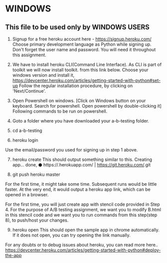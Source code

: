 # WINDOWS

## This file to be used only by WINDOWS USERS

1.  Signup for a free heroku account here - https://signup.heroku.com/
    Choose primary development language as Python while signing up.
    Don't forget the user name and  password. You will need it
    throughout this assignment.

2.   We have to install heroku CLI(Command Line Interface).
     As CLI is part of toolkit we will now install toolkit.
     from this link below. Choose your windows version and install it,
     https://devcenter.heroku.com/articles/getting-started-with-python#set-up
     Follow the regular installation procedure, by clicking on 'Next/Continue'.

3. Open Powershell on windows.
    [Click on Windows button on your keyboard. Search for powershell. Open powershell by
    double-clicking it]
    Following commands to be run on powershell.
4. Goto a folder where you have downloaded your a-b-testing folder.

5. cd a-b-testing

6. heroku login

 Use the email/password you used for signing up in step 1 above.

7. heroku create
  This should output something similar to this.
  Creating app... done, ⬢ <randomappname>
  https://<randomappname>.herokuapp.com/ | https://git.heroku.com/<randomappname>.git

8. git push heroku master

  For the first time, it might take some time. Subsequent runs would be little faster.
  At the very end, it would output a heroku app link, which can be opened in a browser.

  For the first time, you will just create app with stencil code provided in Step 4.
  For the purpose of A/B testing assignment, we want you to modify B.html in this
  stencil code and we want you to run commands from this step(step 8), to push/host your
  changes.

9. heroku open
  This should open the sample app in chrome automatically. If it does not open, you can
  try opening the link manually.

  For any doubts or to debug issues about heroku, you can read more here..
  https://devcenter.heroku.com/articles/getting-started-with-python#deploy-the-app

